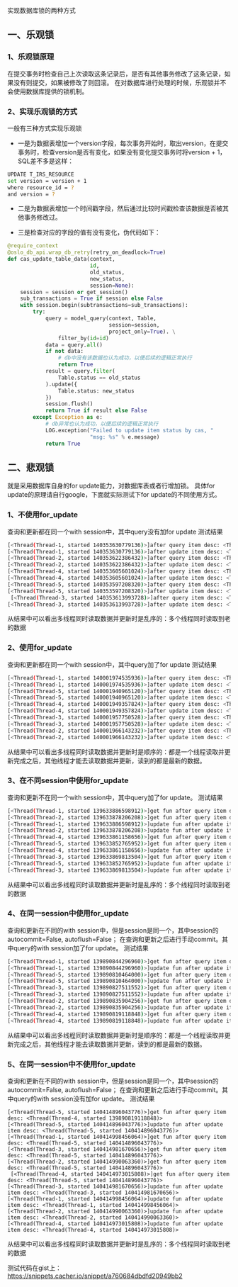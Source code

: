 实现数据库锁的两种方式

## 一、乐观锁

### 1、乐观锁原理
在提交事务时检查自己上次读取这条记录后，是否有其他事务修改了这条记录，如果没有则提交，如果被修改了则回滚。
在对数据库进行处理的时候，乐观锁并不会使用数据库提供的锁机制。

### 2、实现乐观锁的方式
一般有三种方式实现乐观锁
* 一是为数据表增加一个version字段，每次事务开始时，取出version，在提交事务时，检查version是否有变化，如果没有变化提交事务时将version + 1，SQL差不多是这样：
```sh 
UPDATE T_IRS_RESOURCE
set version = version + 1
where resource_id = ?
and version = ?
```

* 二是为数据表增加一个时间戳字段，然后通过比较时间戳检查该数据是否被其他事务修改过。

* 三是检查对应的字段的值有没有变化，伪代码如下：
```python
@require_context
@oslo_db_api.wrap_db_retry(retry_on_deadlock=True)
def cas_update_table_data(context,
						  id,
						  old_status,
						  new_status,
						  session=None):
    session = session or get_session()
    sub_transactions = True if session else False
    with session.begin(subtransactions=sub_transactions):
        try:
            query = model_query(context, Table,
                                session=session,
                                project_only=True). \
                filter_by(id=id)
            data = query.all()
            if not data:
                # db中没有该数据也认为成功，以便后续的逻辑正常执行
                return True
            result = query.filter(
                Table.status == old_status
            ).update({
                Table.status: new_status
            })
            session.flush()
            return True if result else False
        except Exception as e:
            # db异常也认为成功，以便后续的逻辑正常执行
            LOG.exception("Failed to update item status by cas, "
                          "msg: %s" % e.message)
            return True
```

## 二、悲观锁
就是采用数据库自身的for update能力，对数据库表或者行增加锁。
具体for update的原理请自行google，下面就实际测试下for update的不同使用方式。

### 1、不使用for_update
查询和更新都在同一个with session中，其中query没有加for update
测试结果
```sh
[<Thread(Thread-1, started 140353630779136)>]after query item desc: <Thread(Thread-4, started 139902836926208)>
[<Thread(Thread-1, started 140353630779136)>]after update item desc: <Thread(Thread-1, started 140353630779136)>
[<Thread(Thread-2, started 140353622386432)>]after query item desc: <Thread(Thread-1, started 140353630779136)>
[<Thread(Thread-2, started 140353622386432)>]after update item desc: <Thread(Thread-2, started 140353622386432)>
[<Thread(Thread-4, started 140353605601024)>]after query item desc: <Thread(Thread-1, started 140353630779136)>
[<Thread(Thread-4, started 140353605601024)>]after update item desc: <Thread(Thread-4, started 140353605601024)>
[<Thread(Thread-5, started 140353597208320)>]after query item desc: <Thread(Thread-1, started 140353630779136)>
[<Thread(Thread-5, started 140353597208320)>]after update item desc: <Thread(Thread-5, started 140353597208320)>
 [<Thread(Thread-3, started 140353613993728)>]after query item desc: <Thread(Thread-1, started 140353630779136)>
[<Thread(Thread-3, started 140353613993728)>]after update item desc: <Thread(Thread-3, started 140353613993728)>

```
从结果中可以看出多线程同时读取数据并更新时是乱序的：多个线程同时读取到老的数据

### 2、使用for_update
查询和更新都在同一个with session中，其中query加了for update
测试结果
```sh
[<Thread(Thread-1, started 140001974535936)>]after query item desc: <Thread(Thread-1, started 140111024142080)>
[<Thread(Thread-1, started 140001974535936)>]after update item desc: <Thread(Thread-1, started 140001974535936)>
[<Thread(Thread-5, started 140001940965120)>]after query item desc: <Thread(Thread-1, started 140001974535936)>
[<Thread(Thread-5, started 140001940965120)>]after update item desc: <Thread(Thread-5, started 140001940965120)>
[<Thread(Thread-4, started 140001949357824)>]after query item desc: <Thread(Thread-5, started 140001940965120)>
[<Thread(Thread-4, started 140001949357824)>]after update item desc: <Thread(Thread-4, started 140001949357824)>
[<Thread(Thread-3, started 140001957750528)>]after query item desc: <Thread(Thread-4, started 140001949357824)>
[<Thread(Thread-3, started 140001957750528)>]after update item desc: <Thread(Thread-3, started 140001957750528)>
[<Thread(Thread-2, started 140001966143232)>]after query item desc: <Thread(Thread-3, started 140001957750528)>
[<Thread(Thread-2, started 140001966143232)>]after update item desc: <Thread(Thread-2, started 140001966143232)>
```
从结果中可以看出多线程同时读取数据并更新时是顺序的：都是一个线程读取并更新完成之后，其他线程才能去读取数据并更新，读到的都是最新的数据。

### 3、在不同session中使用for_update
查询和更新不在同一个with session中，其中query加了for update。
测试结果
```sh
[<Thread(Thread-1, started 139633886598912)>]get fun after query item desc: <Thread(Thread-5, started 140495829210880)>
[<Thread(Thread-2, started 139633878206208)>]get fun after query item desc: <Thread(Thread-5, started 140495829210880)>
[<Thread(Thread-1, started 139633886598912)>]update fun after update item desc: <Thread(Thread-1, started 139633886598912)>
[<Thread(Thread-2, started 139633878206208)>]update fun after update item desc: <Thread(Thread-2, started 139633878206208)>
[<Thread(Thread-4, started 139633861158656)>]get fun after query item desc: <Thread(Thread-2, started 139633878206208)>
[<Thread(Thread-5, started 139633852765952)>]get fun after query item desc: <Thread(Thread-2, started 139633878206208)>
[<Thread(Thread-4, started 139633861158656)>]update fun after update item desc: <Thread(Thread-4, started 139633861158656)>
[<Thread(Thread-3, started 139633869813504)>]get fun after query item desc: <Thread(Thread-2, started 139633878206208)>
[<Thread(Thread-5, started 139633852765952)>]update fun after update item desc: <Thread(Thread-5, started 139633852765952)>
[<Thread(Thread-3, started 139633869813504)>]update fun after update item desc: <Thread(Thread-3, started 139633869813504)>
```
从结果中可以看出多线程同时读取数据并更新时是乱序的：多个线程同时读取到老的数据

### 4、在同一session中使用for_update
查询和更新在不同的with session中，但是session是同一个，其中session的autocommit=False, autoflush=False；
在查询和更新之后进行手动commit。其中query的with session加了for update。
测试结果
```sh
[<Thread(Thread-1, started 139890844296960)>]get fun after query item desc: <Thread(Thread-4, started 140269633070848)>
[<Thread(Thread-1, started 139890844296960)>]update fun after update item desc: <Thread(Thread-1, started 139890844296960)>
[<Thread(Thread-5, started 139890810464000)>]get fun after query item desc: <Thread(Thread-1, started 139890844296960)>
[<Thread(Thread-5, started 139890810464000)>]update fun after update item desc: <Thread(Thread-5, started 139890810464000)>
[<Thread(Thread-3, started 139890827511552)>]get fun after query item desc: <Thread(Thread-5, started 139890810464000)>
[<Thread(Thread-3, started 139890827511552)>]update fun after update item desc: <Thread(Thread-3, started 139890827511552)>
[<Thread(Thread-2, started 139890835904256)>]get fun after query item desc: <Thread(Thread-3, started 139890827511552)>
[<Thread(Thread-2, started 139890835904256)>]update fun after update item desc: <Thread(Thread-2, started 139890835904256)>
[<Thread(Thread-4, started 139890819118848)>]get fun after query item desc: <Thread(Thread-2, started 139890835904256)>
[<Thread(Thread-4, started 139890819118848)>]update fun after update item desc: <Thread(Thread-4, started 139890819118848)>
```
从结果中可以看出多线程同时读取数据并更新时是顺序的：都是一个线程读取并更新完成之后，其他线程才能去读取数据并更新，读到的都是最新的数据。

### 5、在同一session中不使用for_update
查询和更新在不同的with session中，但是session是同一个，其中session的autocommit=False, autoflush=False；
在查询和更新之后进行手动commit。其中query的with session没有加for update。
测试结果
```
[<Thread(Thread-5, started 140414896043776)>]get fun after query item desc: <Thread(Thread-4, started 139890819118848)>
[<Thread(Thread-5, started 140414896043776)>]update fun after update item desc: <Thread(Thread-5, started 140414896043776)>
[<Thread(Thread-1, started 140414998456064)>]get fun after query item desc: <Thread(Thread-5, started 140414896043776)>
[<Thread(Thread-3, started 140414981670656)>]get fun after query item desc: <Thread(Thread-5, started 140414896043776)>
[<Thread(Thread-2, started 140414990063360)>]get fun after query item desc: <Thread(Thread-5, started 140414896043776)>
 [<Thread(Thread-4, started 140414973015808)>]get fun after query item desc: <Thread(Thread-5, started 140414896043776)>
[<Thread(Thread-3, started 140414981670656)>]update fun after update item desc: <Thread(Thread-3, started 140414981670656)>
[<Thread(Thread-1, started 140414998456064)>]update fun after update item desc: <Thread(Thread-1, started 140414998456064)>
[<Thread(Thread-2, started 140414990063360)>]update fun after update item desc: <Thread(Thread-2, started 140414990063360)>
[<Thread(Thread-4, started 140414973015808)>]update fun after update item desc: <Thread(Thread-4, started 140414973015808)>
```
从结果中可以看出多线程同时读取数据并更新时是乱序的：多个线程同时读取到老的数据

测试代码在gist上：https://snippets.cacher.io/snippet/a760684dbdfd20949bb2